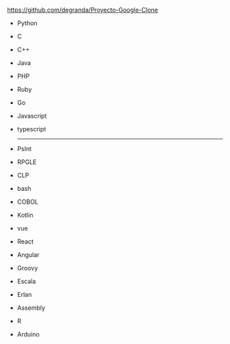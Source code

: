 
https://github.com/degranda/Proyecto-Google-Clone

- Python
- C
- C++
- Java
- PHP
- Ruby
- Go
- Javascript
- typescript
  
  ---
  

- PsInt
- RPGLE
- CLP
- bash
- COBOL
- Kotlin
- vue
- React
- Angular
- Groovy
- Escala
- Erlan
- Assembly
- R
- Arduino

